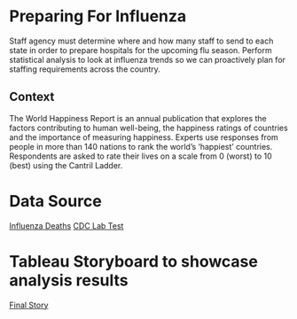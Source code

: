 # Preparing For Influenza
Staff agency must determine where and how many staff to send to each state in order to prepare hospitals for the upcoming flu season. Perform statistical analysis to look at influenza trends so we can proactively plan for staffing requirements across the country.

## Context
The World Happiness Report is an annual publication that explores the factors contributing to human well-being, the happiness ratings of countries and the importance of measuring happiness. Experts use responses from people in more than 140 nations to rank the world’s ‘happiest’ countries. Respondents are asked to rate their lives on a scale from 0 (worst) to 10 (best) using the Cantril Ladder.

# Data Source
[Influenza Deaths](/CDC_Influenza_Deaths_edited.xlsx)
[CDC Lab Test](/CDC_Lab_Tests.xlsx)


# Tableau Storyboard to showcase analysis results
[Final Story](https://public.tableau.com/app/profile/vineeta.sinha/viz/PresentationforStakeholders/Story1)

